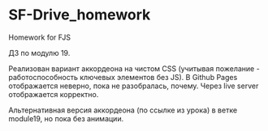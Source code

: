 # SF-Drive_homework
Homework for FJS

ДЗ по модулю 19.

Реализован вариант аккордеона на чистом CSS (учитывая пожелание - работоспособность ключевых элементов без JS). В Github Pages отображается неверно, пока не разобралась, почему. Через live server отображается корректно.

Альтернативная версия аккордеона (по ссылке из урока) в ветке module19, но пока без анимации.